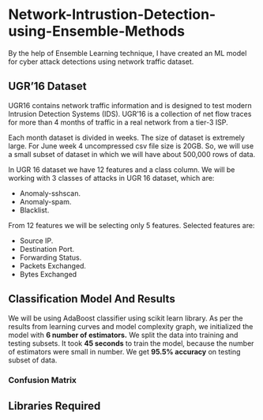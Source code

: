 # Network-Intrustion-Detection-using-Ensemble-Methods

By the help of Ensemble Learning technique, I have created an ML model for cyber attack detections using network traffic dataset.

## UGR’16 Dataset
UGR16 contains network traffic information and is designed to test modern Intrusion Detection Systems (IDS).
UGR’16 is a collection of net flow traces for more than 4 months of traffic in a real network from a tier-3 ISP.

Each month dataset is divided in weeks. The size of dataset is extremely large. For June week 4 uncompressed csv file size is 20GB.
So, we will use a small subset of dataset in which we will have about 500,000 rows of data.

In UGR 16 dataset we have 12 features and a class column. We will be working with 3 classes of attacks in UGR 16 dataset, which are:
- Anomaly-sshscan.
- Anomaly-spam.
- Blacklist.

From 12 features we will be selecting only 5 features. Selected features are:
- Source IP.
- Destination Port.
- Forwarding Status.
- Packets Exchanged.
- Bytes Exchanged

## Classification Model And Results
We will be using AdaBoost classifier using scikit learn library. As per the results from learning curves and model complexity graph, we initialized the model with **6 number of estimators.**
We split the data into training and testing subsets. It took **45 seconds** to train the model, because the number of estimators were small in number.
We get **95.5% accuracy** on testing subset of data.

### Confusion Matrix

## Libraries Required
